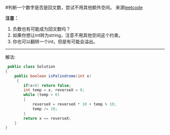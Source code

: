 #判断一个数字是否是回文数，尝试不用其他额外空间。
来源[leetcode](https://leetcode.com/problems/palindrome-number/)

**注意：**  
1. 负数也有可能成为回文数吗？  
2. 如果你想让int转为string，注意不用其他空间这个约束。  
3. 你也可以翻转一个int，但是有可能会溢出。  
 ----
解法:
```java
 public class Solution 
{
    public boolean isPalindrome(int x)
     {
        if(x<0) return false;
		int temp = x, reverseX = 0; 
        while (temp > 0) 
        { 
            reverseX = reverseX * 10 + temp % 10; 
            temp /= 10; 
        } 
        return x == reverseX; 
    }
}
```
